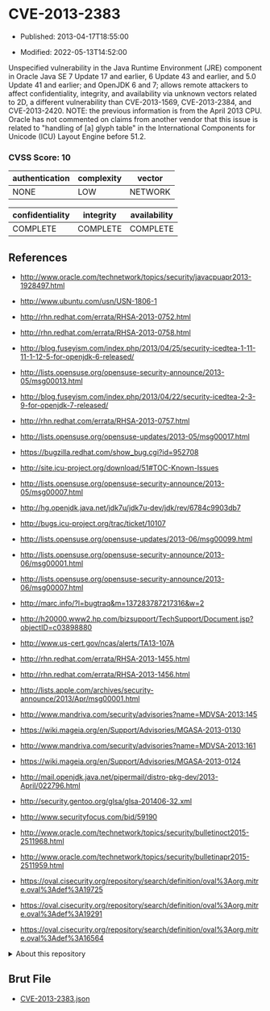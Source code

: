 # CVE-2013-2383

- Published: 2013-04-17T18:55:00

- Modified: 2022-05-13T14:52:00

Unspecified vulnerability in the Java Runtime Environment (JRE) component in Oracle Java SE 7 Update 17 and earlier, 6 Update 43 and earlier, and 5.0 Update 41 and earlier; and OpenJDK 6 and 7; allows remote attackers to affect confidentiality, integrity, and availability via unknown vectors related to 2D, a different vulnerability than CVE-2013-1569, CVE-2013-2384, and CVE-2013-2420. NOTE: the previous information is from the April 2013 CPU. Oracle has not commented on claims from another vendor that this issue is related to "handling of [a] glyph table" in the International Components for Unicode (ICU) Layout Engine before 51.2.

### CVSS Score: **10**

| authentication | complexity | vector |
| --- | --- | --- |
| NONE | LOW | NETWORK |

| confidentiality | integrity | availability |
| --- | --- | --- |
| COMPLETE | COMPLETE | COMPLETE |

## References

* http://www.oracle.com/technetwork/topics/security/javacpuapr2013-1928497.html

* http://www.ubuntu.com/usn/USN-1806-1

* http://rhn.redhat.com/errata/RHSA-2013-0752.html

* http://rhn.redhat.com/errata/RHSA-2013-0758.html

* http://blog.fuseyism.com/index.php/2013/04/25/security-icedtea-1-11-11-1-12-5-for-openjdk-6-released/

* http://lists.opensuse.org/opensuse-security-announce/2013-05/msg00013.html

* http://blog.fuseyism.com/index.php/2013/04/22/security-icedtea-2-3-9-for-openjdk-7-released/

* http://rhn.redhat.com/errata/RHSA-2013-0757.html

* http://lists.opensuse.org/opensuse-updates/2013-05/msg00017.html

* https://bugzilla.redhat.com/show_bug.cgi?id=952708

* http://site.icu-project.org/download/51#TOC-Known-Issues

* http://lists.opensuse.org/opensuse-security-announce/2013-05/msg00007.html

* http://hg.openjdk.java.net/jdk7u/jdk7u-dev/jdk/rev/6784c9903db7

* http://bugs.icu-project.org/trac/ticket/10107

* http://lists.opensuse.org/opensuse-updates/2013-06/msg00099.html

* http://lists.opensuse.org/opensuse-security-announce/2013-06/msg00001.html

* http://lists.opensuse.org/opensuse-security-announce/2013-06/msg00007.html

* http://marc.info/?l=bugtraq&m=137283787217316&w=2

* http://h20000.www2.hp.com/bizsupport/TechSupport/Document.jsp?objectID=c03898880

* http://www.us-cert.gov/ncas/alerts/TA13-107A

* http://rhn.redhat.com/errata/RHSA-2013-1455.html

* http://rhn.redhat.com/errata/RHSA-2013-1456.html

* http://lists.apple.com/archives/security-announce/2013/Apr/msg00001.html

* http://www.mandriva.com/security/advisories?name=MDVSA-2013:145

* https://wiki.mageia.org/en/Support/Advisories/MGASA-2013-0130

* http://www.mandriva.com/security/advisories?name=MDVSA-2013:161

* https://wiki.mageia.org/en/Support/Advisories/MGASA-2013-0124

* http://mail.openjdk.java.net/pipermail/distro-pkg-dev/2013-April/022796.html

* http://security.gentoo.org/glsa/glsa-201406-32.xml

* http://www.securityfocus.com/bid/59190

* http://www.oracle.com/technetwork/topics/security/bulletinoct2015-2511968.html

* http://www.oracle.com/technetwork/topics/security/bulletinapr2015-2511959.html

* https://oval.cisecurity.org/repository/search/definition/oval%3Aorg.mitre.oval%3Adef%3A19725

* https://oval.cisecurity.org/repository/search/definition/oval%3Aorg.mitre.oval%3Adef%3A19291

* https://oval.cisecurity.org/repository/search/definition/oval%3Aorg.mitre.oval%3Adef%3A16564

<details>
<summary>About this repository</summary> 

  This repository is part of the project [Live Hack CVE](https://github.com/Live-Hack-CVE). Main website can be found [www.live-hack.org](https://www.live-hack.org) 
  
  Made by [Sn0wAlice](https://github.com/Sn0wAlice) for the people that care about security and need to have a feed of the latest CVEs. Hope you enjoy it, don't forget to star the repo and follow me on [Twitter](https://twitter.com/Sn0wAlice) and [Github](https://github.com/Sn0wAlice). And that is my [personnal website](https://www.alice-snow.me/)

  - [Home Page](https://github.com/Live-Hack-CVE)
  - [Framework](https://github.com/Live-Hack-CVE/cve-framework)
  - [CVE database](https://github.com/Live-Hack-CVE/full_database)
  - [Changelog](https://github.com/Live-Hack-CVE/Changelog)
</details>

## Brut File

* [CVE-2013-2383.json](https://raw.githubusercontent.com/Live-Hack-CVE/full_database/main/cves/2013/CVE-2013-2383.json)

